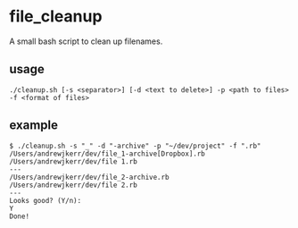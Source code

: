 # file_cleanup

A small bash script to clean up filenames.

## usage

`./cleanup.sh [-s <separator>] [-d <text to delete>] -p <path to files> -f <format of files>`

## example

```
$ ./cleanup.sh -s "_" -d "-archive" -p "~/dev/project" -f ".rb"
/Users/andrewjkerr/dev/file_1-archive[Dropbox].rb
/Users/andrewjkerr/dev/file 1.rb
---
/Users/andrewjkerr/dev/file_2-archive.rb
/Users/andrewjkerr/dev/file 2.rb
---
Looks good? (Y/n):
Y
Done!
```
